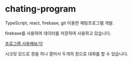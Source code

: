 # chating-program

TypeScript, react,  firebase, git 이용한 채팅프로그램 개발.

firebase를 사용하여 데이터를 저장하여 사용하고 있습니다.

[프로그램 사용해보기!](https://hyeongjunjeon.github.io/) 

시크릿 모드로 창을 하나 열어서 두개의 창으로 대화를 할 수 있습니다.
